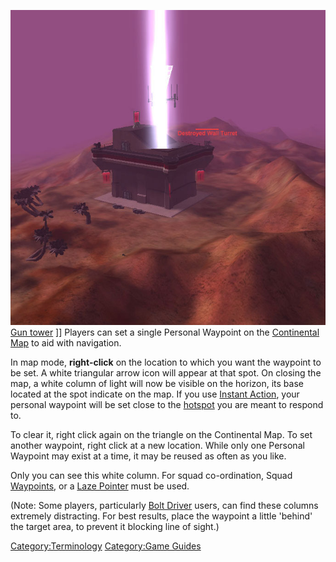 ![](images/Personal_waypoint.jpg "fig:Personal_waypoint.jpg") [Gun
tower](../locations/Gun_tower.md) \]\] Players can set a single Personal
Waypoint on the [Continental Map](../etc/Continental_Map.md) to aid
with navigation.

In map mode, <b>right-click</b> on the location to which you want the
waypoint to be set. A white triangular arrow icon will appear at that
spot. On closing the map, a white column of light will now be visible on
the horizon, its base located at the spot indicate on the map. If you
use [Instant Action](Instant_Action.md), your personal waypoint
will be set close to the [hotspot](Hotspot.md) you are meant to
respond to.

To clear it, right click again on the triangle on the Continental Map.
To set another waypoint, right click at a new location. While only one
Personal Waypoint may exist at a time, it may be reused as often as you
like.

Only you can see this white column. For squad co-ordination, Squad
[Waypoints](Waypoint.md), or a [Laze
Pointer](../weapons/Laze_Pointer.md) must be used.

(Note: Some players, particularly [Bolt Driver](../weapons/Bolt_Driver.md)
users, can find these columns extremely distracting. For best results,
place the waypoint a little 'behind' the target area, to prevent it
blocking line of sight.)

[Category:Terminology](Category:Terminology.md) [Category:Game
Guides](Category:Game_Guides.md)
